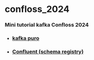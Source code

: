 # confloss_2024

### Mini tutorial kafka Confloss 2024

- ### [kafka puro](./simple/README.md)
- ### [Confluent (schema registry)](./confluent/README.md)

